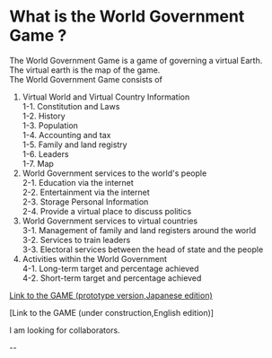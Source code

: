 # What is the World Government Game ?

The World Government Game is a game of governing a virtual Earth.<br>
The virtual earth is the map of the game.<br>
The World Government Game consists of
1. Virtual World and Virtual Country Information<br>
	1-1. Constitution and Laws<br>
	1-2. History<br>
	1-3. Population<br>
	1-4. Accounting and tax<br>
	1-5. Family and land registry<br>
	1-6. Leaders<br>
	1-7. Map<br>
2. World Government services to the world's people<br>
	2-1. Education via the internet<br>
	2-2. Entertainment via the internet<br>
	2-3. Storage Personal Information<br>
	2-4. Provide a virtual place to discuss politics <br>
3. World Government services to virtual countries<br>
	3-1. Management of family and land registers around the world<br>
	3-2. Services to train leaders<br>
	3-3. Electoral services between the head of state and the people<br>
4. Activities within the World Government<br>
	4-1. Long-term target and percentage achieved<br>
	4-2. Short-term target and percentage achieved<br>	
	
[Link to the GAME (prototype version,Japanese edition)](http://153.127.39.194/a1/post_index.php)

[Link to the GAME (under construction,English edition)]

I am looking for collaborators.

--

